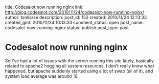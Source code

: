 title: Codesalot now running nginx
link: http://blog.codesalot.com/2010/11/24/codesalot-now-running-nginx/
author: tomlarse
description: 
post_id: 153
created: 2010/11/24 12:13:33
created_gmt: 2010/11/24 10:13:33
comment_status: open
post_name: codesalot-now-running-nginx
status: publish
post_type: post

# Codesalot now running nginx

So I've had a lot of issues with the server running this site lately, basically related to apache2 hogging all system resources. I don't really know what happened, but apache suddenly started using a lot of swap (all of it), and system load average was around 16.
